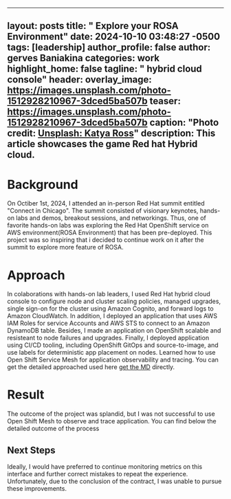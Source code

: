 
---
layout: posts
title:  " Explore your ROSA Environment"
date:   2024-10-10 03:48:27 -0500
tags: [leadership]
author_profile: false
author: gerves Baniakina
categories: work
highlight_home: false
tagline: " hybrid cloud console"
header:
   overlay_image: https://images.unsplash.com/photo-1512928210967-3dced5ba507b
    teaser: https://images.unsplash.com/photo-1512928210967-3dced5ba507b
    caption: "Photo credit: [**Unsplash: Katya Ross**](https://unsplash.com/@katya)"
description: This article showcases the game Red hat Hybrid cloud.
---


# Background
 On Octiber 1st, 2024, I attended an in-person Red Hat summit entitled "Connect in Chicago". The summit consisted of visionary keynotes, hands-on labs and demos, breakout sessions, and networkings. Thus, one of favorite hands-on labs was exploring the Red Hat OpenShift service on AWS environment(ROSA Environment) that has been pre-deployed. This project was so inspiring that i decided to continue work on it after the summit to explore more feature of ROSA.

# Approach
In colaborations with hands-on lab leaders, I used Red Hat hybrid cloud console to configure node and cluster scaling policies, managed upgrades, single sign-on for the cluster using Amazon Cognito, and forward logs to Amazon CloudWatch.
In addition, I deployed an application that uses AWS IAM Roles for service Accounts and AWS STS to connect to an Amazon DynamoDB table. Besides, I made an application on OpenShift scalable and resisteant to node failures and upgrades. Finally, I deployed application using CI/CD tooling, including OpenShift GitOps and source-to-image, and use labels for deterministic app placement on nodes. Learned how to use Open Shift Service Mesh for application observability and tracing.
You can get the detailed approached used here [get the MD](/assets/markdown/hands-on-lab-rosa-1.md) directly.

# Result
The outcome of the project was splandid, but I was not  successful to use Open Shift Mesh to observe and trace application. You can find below the detailed outcome of the process





## Next Steps
Ideally, I would have preferred to continue monitoring metrics on this interface and further correct mistakes to repeat the experience. Unfortunately, due to the conclusion of the contract, I was unable to pursue these improvements.